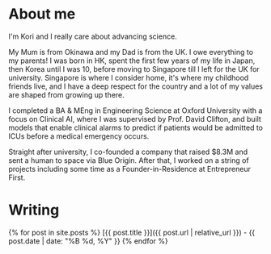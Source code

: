 <!-- Home page -->
# About me 
I'm Kori and I really care about advancing science. 

My Mum is from Okinawa and my Dad is from the UK. I owe everything to my parents! I was born in HK, spent the first few years of my life in Japan, then Korea until I was 10, before moving to Singapore till I left for the UK for university. Singapore is where I consider home, it's where my childhood friends live, and I have a deep respect for the country and a lot of my values are shaped from growing up there. 

I completed a BA & MEng in Engineering Science at Oxford University with a focus on Clinical AI, where I was supervised by Prof. David Clifton, and built models that enable clinical alarms to predict if patients would be admitted to ICUs before a medical emergency occurs.

Straight after university, I co-founded a company that raised $8.3M and sent a human to space via Blue Origin. After that, I worked on a string of projects including some time as a Founder-in-Residence at Entrepreneur First. 

# Writing
{% for post in site.posts %}
[{{ post.title }}]({{ post.url | relative_url }}) - {{ post.date | date: "%B %d, %Y" }}
{% endfor %}

<!-- # Blog posts I will wirte
- ClickSolve AI
- Once I move to SF, I wish to write a blog post about the multi-year journey it took me to get there. 
- BIG POST: Building a startup in a post-AGI world. 
- LessWrong POST: Write a post about interpretability for chain-of-thought models
- Write a post about SONAR models (which I believe is how Perplexity does their autocomplete) and how Cursor likely does auto-complete and their tab feature. Could also look at open-source versions like Continue to figure this out.  -->
